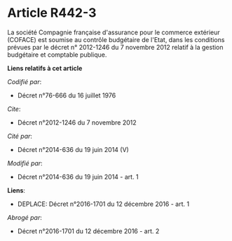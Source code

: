 # Article R442-3

La société Compagnie française d'assurance pour le commerce extérieur (COFACE) est soumise au contrôle budgétaire de l'Etat,
dans les conditions prévues par le décret n° 2012-1246 du 7 novembre 2012 relatif à la gestion budgétaire et comptable
publique.

**Liens relatifs à cet article**

_Codifié par_:

  - Décret n°76-666 du 16 juillet 1976

_Cite_:

  - Décret n°2012-1246 du 7 novembre 2012

_Cité par_:

  - Décret n°2014-636 du 19 juin 2014 (V)

_Modifié par_:

  - Décret n°2014-636 du 19 juin 2014 - art. 1

**Liens**:

  - DEPLACE: Décret n°2016-1701 du 12 décembre 2016 - art. 1

_Abrogé par_:

  - Décret n°2016-1701 du 12 décembre 2016 - art. 2
